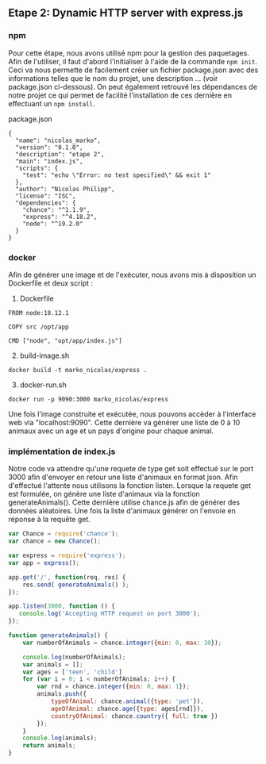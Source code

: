 ## Etape 2: Dynamic HTTP server with express.js

### npm

Pour cette étape, nous avons utilisé npm pour la gestion des paquetages. Afin de l'utiliser, il faut d'abord l'initialiser à l'aide de la commande ``npm init``. Ceci va nous permette de facilement créer un fichier package.json avec des informations telles que le nom du projet, une description ... (voir package.json ci-dessous). On peut également retrouvé les dépendances de notre projet ce qui permet de facilité l'installation de ces dernière en effectuant un ``npm install``. 

package.json
```
{
  "name": "nicolas_marko",
  "version": "0.1.0",
  "description": "etape 2",
  "main": "index.js",
  "scripts": {
    "test": "echo \"Error: no test specified\" && exit 1"
  },
  "author": "Nicolas Philipp",
  "license": "ISC",
  "dependencies": {
    "chance": "^1.1.9",
    "express": "^4.18.2",
    "node": "^19.2.0"
  }
}
```

### docker

Afin de générer une image et de l'exécuter, nous avons mis à disposition un Dockerfile et deux script : 
1. Dockerfile
```
FROM node:18.12.1

COPY src /opt/app

CMD ["node", "opt/app/index.js"]
```

2. build-image.sh
```
docker build -t marko_nicolas/express .
```

3. docker-run.sh
```
docker run -p 9090:3000 marko_nicolas/express
```

Une fois l'image construite et exécutée, nous pouvons accèder à l'interface web via "localhost:9090". Cette dernière va générer une liste de 0 à 10 animaux avec un age et un pays d'origine pour chaque animal. 

### implémentation de index.js 

Notre code va attendre qu'une requete de type get soit effectué sur le port 3000 afin d'envoyer en retour une liste d'animaux en format json. Afin d'effectué l'attente nous utilisons la fonction listen. Lorsque la requete get est formulée, on génère une liste d'animaux via la fonction generateAnimals(). Cette dernière utilise chance.js afin de générer des données aléatoires. Une fois la liste d'animaux générer on l'envoie en réponse à la requête get. 

```js
var Chance = require('chance');
var chance = new Chance();

var express = require('express');
var app = express();

app.get('/', function(req, res) {
    res.send( generateAnimals() );
});

app.listen(3000, function () {
   console.log('Accepting HTTP request on port 3000');
});

function generateAnimals() {
    var numberOfAnimals = chance.integer({min: 0, max: 10});

    console.log(numberOfAnimals);
    var animals = [];
    var ages = ['teen', 'child']
    for (var i = 0; i < numberOfAnimals; i++) {
        var rnd = chance.integer({min: 0, max: 1});
        animals.push({
            typeOfAnimal: chance.animal({type: 'pet'}),
            ageOfAnimal: chance.age({type: ages[rnd]}),
            countryOfAnimal: chance.country({ full: true })
        });
    }
    console.log(animals);
    return animals;
}
```
